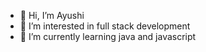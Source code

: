 - 👋 Hi, I’m Ayushi
- 👀 I’m interested in full stack development
- 🌱 I’m currently learning java and javascript

<!---
ayusheez/ayusheez is a ✨ special ✨ repository because its `README.md` (this file) appears on your GitHub profile.
You can click the Preview link to take a look at your changes.
--->
